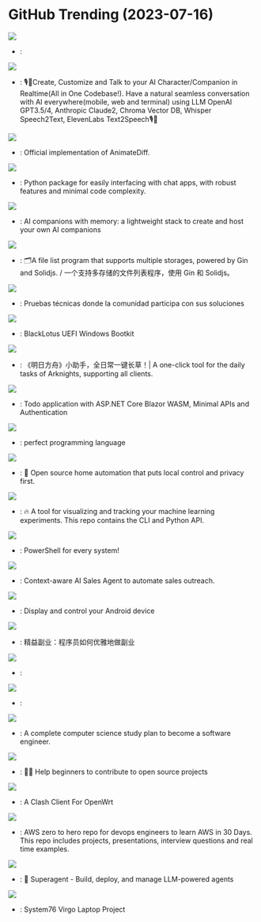 # GitHub Trending (2023-07-16)

![](https://img.shields.io/badge/Python-New%20156-green?style=flat-square&logo=appveyor)
- [](https://github.comundefined): 

![](https://img.shields.io/badge/Swift-New%20165-green?style=flat-square&logo=appveyor)
- [](https://github.comundefined): 🎙️🤖Create, Customize and Talk to your AI Character/Companion in Realtime(All in One Codebase!). Have a natural seamless conversation with AI everywhere(mobile, web and terminal) using LLM OpenAI GPT3.5/4, Anthropic Claude2, Chroma Vector DB, Whisper Speech2Text, ElevenLabs Text2Speech🎙️🤖

![](https://img.shields.io/badge/Python-New%20173-green?style=flat-square&logo=appveyor)
- [](https://github.comundefined): Official implementation of AnimateDiff.

![](https://img.shields.io/badge/Python-New%2059-green?style=flat-square&logo=appveyor)
- [](https://github.comundefined): Python package for easily interfacing with chat apps, with robust features and minimal code complexity.

![](https://img.shields.io/badge/TypeScript-New%20177-green?style=flat-square&logo=appveyor)
- [](https://github.comundefined): AI companions with memory: a lightweight stack to create and host your own AI companions

![](https://img.shields.io/badge/Go-New%2037-green?style=flat-square&logo=appveyor)
- [](https://github.comundefined): 🗂️A file list program that supports multiple storages, powered by Gin and Solidjs. / 一个支持多存储的文件列表程序，使用 Gin 和 Solidjs。

![](https://img.shields.io/badge/Astro-New%2026-green?style=flat-square&logo=appveyor)
- [](https://github.comundefined): Pruebas técnicas donde la comunidad participa con sus soluciones

![](https://img.shields.io/badge/C-New%20561-green?style=flat-square&logo=appveyor)
- [](https://github.comundefined): BlackLotus UEFI Windows Bootkit

![](https://img.shields.io/badge/C%2B%2B-New%2036-green?style=flat-square&logo=appveyor)
- [](https://github.comundefined): 《明日方舟》小助手，全日常一键长草！| A one-click tool for the daily tasks of Arknights, supporting all clients.

![](https://img.shields.io/badge/C%23-New%2028-green?style=flat-square&logo=appveyor)
- [](https://github.comundefined): Todo application with ASP.NET Core Blazor WASM, Minimal APIs and Authentication

![](https://img.shields.io/badge/none-New%20125-green?style=flat-square&logo=appveyor)
- [](https://github.comundefined): perfect programming language

![](https://img.shields.io/badge/Python-New%2015-green?style=flat-square&logo=appveyor)
- [](https://github.comundefined): 🏡 Open source home automation that puts local control and privacy first.

![](https://img.shields.io/badge/Python-New%20119-green?style=flat-square&logo=appveyor)
- [](https://github.comundefined): 🔥 A tool for visualizing and tracking your machine learning experiments. This repo contains the CLI and Python API.

![](https://img.shields.io/badge/C%23-New%2015-green?style=flat-square&logo=appveyor)
- [](https://github.comundefined): PowerShell for every system!

![](https://img.shields.io/badge/Python-New%2045-green?style=flat-square&logo=appveyor)
- [](https://github.comundefined): Context-aware AI Sales Agent to automate sales outreach.

![](https://img.shields.io/badge/C-New%2072-green?style=flat-square&logo=appveyor)
- [](https://github.comundefined): Display and control your Android device

![](https://img.shields.io/badge/none-New%2089-green?style=flat-square&logo=appveyor)
- [](https://github.comundefined): 精益副业：程序员如何优雅地做副业

![](https://img.shields.io/badge/Java-New%201-green?style=flat-square&logo=appveyor)
- [](https://github.comundefined): 

![](https://img.shields.io/badge/TypeScript-New%2025-green?style=flat-square&logo=appveyor)
- [](https://github.comundefined): 

![](https://img.shields.io/badge/none-New%20181-green?style=flat-square&logo=appveyor)
- [](https://github.comundefined): A complete computer science study plan to become a software engineer.

![](https://img.shields.io/badge/none-New%2017-green?style=flat-square&logo=appveyor)
- [](https://github.comundefined): 🚀✨ Help beginners to contribute to open source projects

![](https://img.shields.io/badge/Shell-New%2018-green?style=flat-square&logo=appveyor)
- [](https://github.comundefined): A Clash Client For OpenWrt

![](https://img.shields.io/badge/Dockerfile-New%2011-green?style=flat-square&logo=appveyor)
- [](https://github.comundefined): AWS zero to hero repo for devops engineers to learn AWS in 30 Days. This repo includes projects, presentations, interview questions and real time examples.

![](https://img.shields.io/badge/JavaScript-New%2013-green?style=flat-square&logo=appveyor)
- [](https://github.comundefined): 🥷 Superagent - Build, deploy, and manage LLM-powered agents

![](https://img.shields.io/badge/Python-New%2073-green?style=flat-square&logo=appveyor)
- [](https://github.comundefined): System76 Virgo Laptop Project

